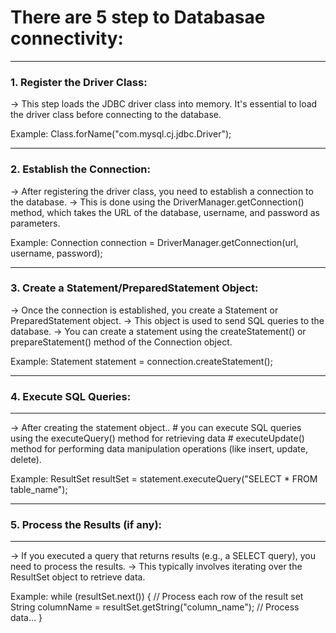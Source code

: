 
# There are 5 step to Databasae connectivity: #
---------------
### 1. Register the Driver Class: ###

   -> This step loads the JDBC driver class into memory. It's essential to load the driver class before connecting to the database.
   
   Example: Class.forName("com.mysql.cj.jdbc.Driver");
   
---------------
### 2. Establish the Connection: ###

   -> After registering the driver class, you need to establish a connection to the database. 
   -> This is done using the DriverManager.getConnection() method, which takes the URL of the database, username, and password as parameters.
   
   Example: Connection connection = DriverManager.getConnection(url, username, password);

---------------   
### 3. Create a Statement/PreparedStatement Object: ###

   -> Once the connection is established, you create a Statement or PreparedStatement object. 
   -> This object is used to send SQL queries to the database. 
   -> You can create a statement using the createStatement() or prepareStatement() method of the Connection object.
   
   Example: Statement statement = connection.createStatement();

---------------
### 4. Execute SQL Queries: ###
---------------
   -> After creating the statement object..
         # you can execute SQL queries using the executeQuery() method for retrieving data
		 # executeUpdate() method for performing data manipulation operations (like insert, update, delete).
		 
   Example: ResultSet resultSet = statement.executeQuery("SELECT * FROM table_name");

---------------  
### 5. Process the Results (if any): ###
---------------
   -> If you executed a query that returns results (e.g., a SELECT query), you need to process the results.
   -> This typically involves iterating over the ResultSet object to retrieve data.
   
   Example: while (resultSet.next()) {    // Process each row of the result set
                  String columnName = resultSet.getString("column_name"); // Process data...
            }

  
